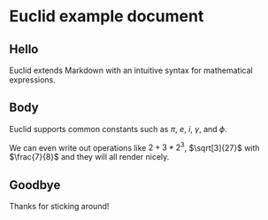 # Euclid example document

## Hello

Euclid extends Markdown with an intuitive syntax for mathematical expressions.

## Body

Euclid supports common constants such as $\pi$, $e$, $i$, $\gamma$, and $\phi$.

We can even write out operations like $2 + 3 * 2^3$, $\sqrt[3]{27}$ with $\frac{7}{8}$ and they will all render nicely.

## Goodbye

Thanks for sticking around!
